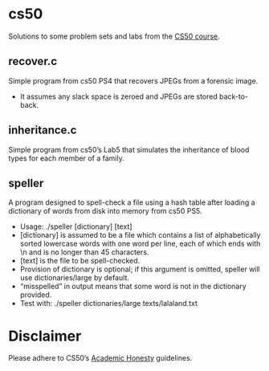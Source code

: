 # cs50
Solutions to some problem sets and labs from the [CS50 course](https://cs50.harvard.edu/x/2023/).

## recover.c
Simple program from cs50 PS4 that recovers JPEGs from a forensic image.
- It assumes any slack space is zeroed and JPEGs are stored back-to-back.

## inheritance.c
Simple program from cs50’s Lab5 that simulates the inheritance of blood types for each member of a family.

## speller
A program designed to spell-check a file using a hash table after loading a dictionary of words from disk into memory from cs50 PS5.
- Usage: ./speller [dictionary] [text]
- [dictionary] is assumed to be a file which contains a list of alphabetically sorted lowercase words with one word per line, each of which ends with \n and is no longer than 45 characters.
- [text] is the file to be spell-checked. 
- Provision of dictionary is optional; if this argument is omitted, speller will use dictionaries/large by default.
- “misspelled” in output means that some word is not in the dictionary provided.
- Test with: ./speller dictionaries/large texts/lalaland.txt

# Disclaimer
Please adhere to CS50’s [Academic Honesty](https://cs50.harvard.edu/x/2023/honesty/) guidelines.
